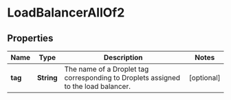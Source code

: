 

# LoadBalancerAllOf2


## Properties

| Name | Type | Description | Notes |
|------------ | ------------- | ------------- | -------------|
|**tag** | **String** | The name of a Droplet tag corresponding to Droplets assigned to the load balancer. |  [optional] |



